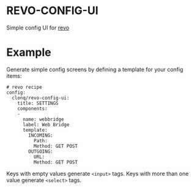 REVO-CONFIG-UI
===

Simple config UI for [revo](https://github.com/clonq/revo)

Example
===

Generate simple config screens by defining a template for your config items:

```
# revo recipe
config:
  clonq/revo-config-ui:
    title: SETTINGS
    components:
    -
      name: webbridge
      label: Web Bridge
      template:
		INCOMING:
          Path: 
          Method: GET POST
        OUTGOING:
          URL:
          Method: GET POST

```

Keys with empty values generate `<input>` tags. Keys with more than one value generate `<select>` tags.